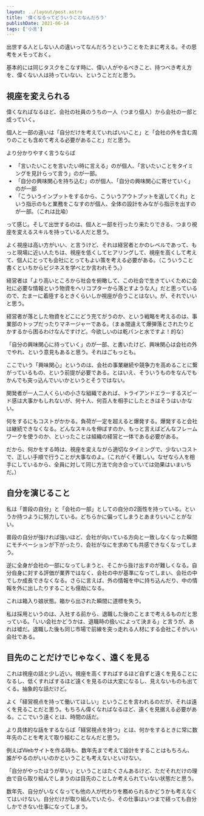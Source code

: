 ```yaml
---
layout: ../layout/post.astro
title: '偉くなるってどういうことなんだろう'
publishDate: 2021-06-14
tags: ['小言']
---
```


出世する人としない人の違いってなんだろうということをたまに考える。その思考をメモっておく。

基本的には同じタスクをこなす時に、偉い人がやるべきこと、持つべき考え方を、偉くない人は持っていない、ということだと思う。

## 視座を変えられる

偉くなればなるほど、会社の社員のうちの一人（つまり個人）から会社の一部と成っていく。

個人と一部の違いは「自分だけを考えていればいいこと」と「会社の外を含む周りのことも含めて考える必要があること」だと思う。

より分かりやすく言うならば

*   「言いたいことを言いたい時に言える」のが個人、「言いたいことをタイミングを見計らって言う」のが一部。
*   「自分の興味関心を持ち込む」のが個人、「自分の興味関心に寄せていく」のが一部
*   「こういうインプットをするから、こういうアウトプットを返してくれ」という指示のもと業務をこなすのが個人、全体の設計をみながら指示を出すのが一部。（これは比喩）

って感じ。そして出世するのは、個人と一部を行ったり来たりできる、つまり視座を変えるスキルを持っている人だと思う。

よく視座は高い方がいい、と言うけど、それは経営者とかのレベルであって、もっと現場に近い人たちは、視座を低くしてヒアリングして、視座を高くして考えて、個人にとっても会社にとってもよい策を考える必要がある。（こういうこと書くといちからビジネスを学べとか言われそう。）

経営者は「より高いところから社会を俯瞰して、この社会で生きていくために会社に必要な情報という物資をヘリコプターから落とすような人」だと思っているので、たまーに着陸するときくらいしか視座が合うことはない。が、それでいいと思う。

経営者が落とした物資をどこにどう充てがうのか、という戦略を考えるのは、事業部のトップだったりマネージャーである。（まぁ間違えて爆弾落とされたりとかするから困るわけなんですけど。今欲しいのは乾パンと水ですよ！的な）

「自分の興味関心に持っていく」のが一部、と書いたけど、興味関心は会社の外でやれ、という意見もあると思う。それはごもっとも。

ここでいう「興味関心」というのは、会社の事業継続や競争力を高めることに繋がっているもの、という前提が必要である。とはいえ、そういうものをなんでもかんでも突っ込んでいいかというとそうではない。

開発者が一人二人くらいの小さな組織であれば、トライアンドエラーするスピード感は大事かもしれないが、何十人、何百人を相手にしたときはそうはいかない。

何をするにもコストがかかる。負荷が一定を超えると爆発する。爆発すると会社は継続できなくなる。どんなスキルを伸ばすのか、もっと言えばどんなフレームワークを使うのか、といったことは組織の経営と一体である必要がある。

だから、何かをする時は、視座を変えながら適切なタイミングで、少ないコストで、正しい手順で行うことが大事なのよ。（これがくそ難しい。なぜなら人を相手にしているから、全員に対して同じ方法で向き合っていては効果はいまいちだ。）

## 自分を演じること

私は「普段の自分」と「会社の一部」としての自分の2面性を持っている。というか持つように努力している。どちらかに偏ってしまうとあまりいいことがない。

普段の自分が強ければ強いほど、会社が向いている方向と一致しなくなった瞬間にモチベーションが下がったり、会社がなにを求めても共感できなくなってしまう。

逆に全身が会社の一部になってしまうと、そこから抜け出すのが難しくなる。自分自身に対する評価が業界ではなく、会社の中が基準になってしまい、会社の中でしか成長できなくなる。さらに言えば、外の情報を中に持ち込んだり、中の情報を外に出したりすることも億劫になる。

これは箱入り娘状態。箱から出された瞬間に道標を失う。

私は採用というのは、入社する前から、退職した後のことまで考えるものだと思っている。「いい会社かどうかは、退職時の扱いによって決まる」と言うが、あれは嘘だ。退職した後も同じ市場で前線を突っ走れる人材にする会社こそがいい会社である。

## 目先のことだけでじゃなく、遠くを見る

これは視座の話と少し近い。視座を高くすればするほど自ずと遠くを見ることになるし、低くすればするほど遠くを見るのは大変になるし、見えないものも出てくる。抽象的な話だけど。

よく「経営視点を持って働いてほしい」ということを言われるのだが、それは遠くを見ることだと思う。もちろん偉くなればなるほど、遠くを見据える必要がある。ここでいう遠くとは、時間の話だ。

より具体的な話をするならば「経営視点を持つ」とは、何かをするときに常に数年先のことを考えて取り組むことなんだと思う。

例えばWebサイトを作る時も、数年先まで考えて設計をすることはもちろん、誰がやるのがいいのかということも考えないといけない。

「自分がやったほうが早い」ということはたくさんあるけど、ただそれだけの理由で自ら取り組んでしまうのは目先のことしか考えられていない状態だと思う。

数年先、自分がいなくなっても他の人が代わりを務められるかどうかも考えなくてはいけない。自分だけが取り組んでいたら、その仕事はいつまで経っても自分しかできない仕事になってしまう。
